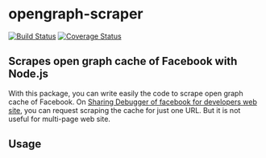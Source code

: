 # opengraph-scraper

[![Build Status](https://travis-ci.org/daisukenakahama/opengraph-scraper.svg?branch=master)](https://travis-ci.org/daisukenakahama/opengraph-scraper)
[![Coverage Status](https://coveralls.io/repos/github/daisukenakahama/opengraph-scraper/badge.svg?branch=master)](https://coveralls.io/github/daisukenakahama/opengraph-scraper?branch=master)

## Scrapes open graph cache of Facebook with Node.js

With this package, you can write easily the code to scrape open graph cache of Facebook. On [Sharing Debugger of facebook for developers web site](https://developers.facebook.com/tools/debug/), you can request scraping the cache for just one URL. But it is not useful for multi-page web site.

## Usage

```nodejs
```
